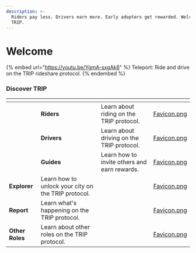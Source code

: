 ```yaml
---
description: >-
  Riders pay less. Drivers earn more. Early adopters get rewarded. Welcome to
  TRIP.
---
```


# Welcome

{% embed url="https://youtu.be/YgmA-sxgAk8" %}
Teleport: Ride and drive on the TRIP rideshare protocol.
{% endembed %}

### Discover TRIP

<table data-view="cards"><thead><tr><th></th><th></th><th></th><th data-hidden data-card-cover data-type="files"></th></tr></thead><tbody><tr><td></td><td><strong>Riders</strong></td><td>Learn about riding on the TRIP protocol.</td><td><a href=".gitbook/assets/Favicon.png">Favicon.png</a></td></tr><tr><td></td><td><strong>Drivers</strong></td><td>Learn about driving on the TRIP protocol.</td><td><a href=".gitbook/assets/Favicon.png">Favicon.png</a></td></tr><tr><td></td><td><strong>Guides</strong></td><td>Learn how to invite others and earn rewards.</td><td><a href=".gitbook/assets/Favicon.png">Favicon.png</a></td></tr><tr><td><strong>Explorer</strong></td><td>Learn how to unlock your city on the TRIP protocol.</td><td></td><td><a href=".gitbook/assets/Favicon.png">Favicon.png</a></td></tr><tr><td><strong>Report</strong></td><td>Learn what's happening on the TRIP protocol.</td><td></td><td><a href=".gitbook/assets/Favicon.png">Favicon.png</a></td></tr><tr><td><strong>Other Roles</strong></td><td>Learn about other roles on the TRIP protocol.</td><td></td><td><a href=".gitbook/assets/Favicon.png">Favicon.png</a></td></tr></tbody></table>
